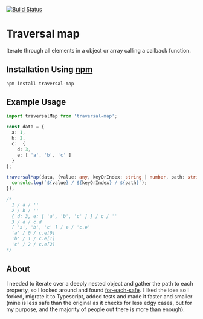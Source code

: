 [![Build Status](https://travis-ci.org/ElianCordoba/traversal-map.svg?branch=master)](https://travis-ci.org/ElianCordoba/traversal-map)

# Traversal map

Iterate through all elements in a object or array calling a callback function.

## Installation Using [npm](https://docs.npmjs.com/getting-started/installing-npm-packages-locally)

```
npm install traversal-map
```

## Example Usage

```typescript
import traversalMap from 'traversal-map';

const data = {
  a: 1,
  b: 2,
  c:  {
    d: 3,
    e: [ 'a', 'b', 'c' ]
  }
};

traversalMap(data, (value: any, keyOrIndex: string | number, path: string) => {
  console.log(`${value} / ${keyOrIndex} / ${path}`);
});

/*
  1 / a / ''
  2 / b / ''
  { d: 3, e: [ 'a', 'b', 'c' ] } / c / ''
  3 / d / c.d
  [ 'a', 'b', 'c' ] / e / 'c.e'
  'a' / 0 / c.e[0]
  'b' / 1 / c.e[1]
  'c' / 2 / c.e[2]
*/
```

## About
I needed to iterate over a deeply nested object and gather the path to each property, so I looked around and found [for-each-safe](https://github.com/npetruzzelli/for-each-safe). I liked the idea so I forked, migrate it to Typescript, added tests and made it faster and smaller (mine is less safe than the original as it checks for less edgy cases, but for my purpose, and the majority of people out there is more than enough).
